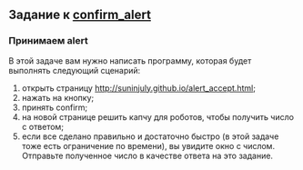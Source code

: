 ## Задание к [confirm_alert](../confirm_alert.py)

### Принимаем alert
 
В этой задаче вам нужно написать программу, которая будет выполнять следующий сценарий:

1) открыть страницу http://suninjuly.github.io/alert_accept.html;
2) нажать на кнопку;
3) принять confirm;
4) на новой странице решить капчу для роботов, чтобы получить число с ответом;
5) если все сделано правильно и достаточно быстро (в этой задаче тоже есть ограничение по времени),
вы увидите окно с числом. Отправьте полученное число в качестве ответа на это задание.
